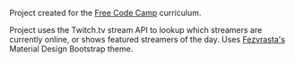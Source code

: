 Project created for the [Free Code Camp](https://freecodecamp.com/mathewleland) curriculum.

Project uses the Twitch.tv stream API to lookup which streamers are currently online, or shows featured streamers of the day.
Uses [Fezvrasta's](https://fezvrasta.github.io/) Material Design Bootstrap theme.

